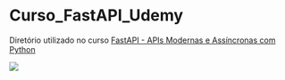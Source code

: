 # Curso_FastAPI_Udemy
Diretório utilizado no curso <a href="https://www.udemy.com/share/106oJy3@0Lec05wQYxEHvLDDPSiU-TbE_yNHP_HDEfmbQaCRUuv75nQXRPAWpJx_JuxizgnpuQ==/">FastAPI - APIs Modernas e Assíncronas com Python</a> 

<img src="https://github.com/MQSilveira/Curso_FastAPI_Udemy/blob/main/certificado/FastAPI.jpg">
